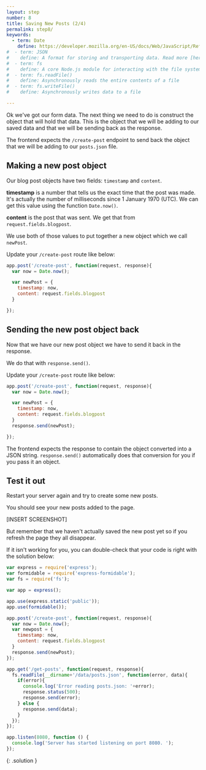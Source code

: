 ```yaml
---
layout: step
number: 8
title: Saving New Posts (2/4)
permalink: step8/
keywords:
  - term: Date
    define: https://developer.mozilla.org/en-US/docs/Web/JavaScript/Reference/Global_Objects/Date
#  - term: JSON
#    define: A format for storing and transporting data. Read more [here](http://www.w3schools.com/js/js_json.asp). Or for more detailed docs [read this](https://developer.mozilla.org/en-US/docs/Web/JavaScript/Reference/Global_Objects/JSON)
#  - term: fs
#    define: A core Node.js module for interacting with the file system on your computer.  Read more [here](https://nodejs.org/dist/latest-v4.x/docs/api/fs.html#fs_file_system)
#  - term: fs.readFile()
#    define: Asynchronously reads the entire contents of a file
#  - term: fs.writeFile()
#    define: Asynchronously writes data to a file

---
```


Ok we've got our form data.  The next thing we need to do is construct the object that will hold that data.  This is the object that we will be adding to our saved data and that we will be sending back as the response.

The frontend expects the `/create-post` endpoint to send back the object that we will be adding to our `posts.json` file.

## Making a new post object

Our blog post objects have two fields: `timestamp` and `content`.

**timestamp** is a number that tells us the exact time that the post was made.  It's actually the number of milliseconds since 1 January 1970 (UTC).  We can get this value using the function `Date.now()`.

**content** is the post that was sent.  We get that from `request.fields.blogpost`.

We use both of those values to put together a new object which we call `newPost`.

Update your `/create-post` route like below:

```javascript
app.post('/create-post', function(request, response){
  var now = Date.now();

  var newPost = {
    timestamp: now,
    content: request.fields.blogpost
  }

});
```

## Sending the new post object back

Now that we have our new post object we have to send it back in the response.  

We do that with `response.send()`.

Update your `/create-post` route like below:

```javascript
app.post('/create-post', function(request, response){
  var now = Date.now();

  var newPost = {
    timestamp: now,
    content: request.fields.blogpost
  }
  response.send(newPost);

});
```

The frontend expects the response to contain the object converted into a JSON string.  `response.send()` automatically does that conversion for you if you pass it an object.  

## Test it out

Restart your server again and try to create some new posts.  

You should see your new posts added to the page.

[INSERT SCREENSHOT]

But remember that we haven't actually saved the new post yet so if you refresh the page they all disappear.  

If it isn't working for you, you can double-check that your code is right with the solution below:

```javascript
var express = require('express');
var formidable = require('express-formidable');
var fs = require('fs');

var app = express();

app.use(express.static('public'));
app.use(formidable());

app.post('/create-post', function(request, response){
  var now = Date.now();
  var newpost = {
    timestamp: now,
    content: request.fields.blogpost
  }
  response.send(newPost);
});

app.get('/get-posts', function(request, response){
  fs.readFile(__dirname+'/data/posts.json', function(error, data){
    if(error){
      console.log('Error reading posts.json: '+error);
      response.status(500);
      response.send(error);
    } else {
      response.send(data);
    }
  });
});

app.listen(8080, function () {
  console.log('Server has started listening on port 8080. ');
});
```
{: .solution }
